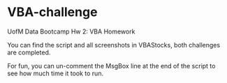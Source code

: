 # VBA-challenge
UofM Data Bootcamp Hw 2: VBA Homework

You can find the script and all screenshots in VBAStocks, both challenges are completed.

For fun, you can un-comment the MsgBox line at the end of the script to see how much time it took to run.